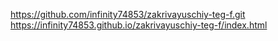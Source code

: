 https://github.com/infinity74853/zakrivayuschiy-teg-f.git
https://infinity74853.github.io/zakrivayuschiy-teg-f/index.html